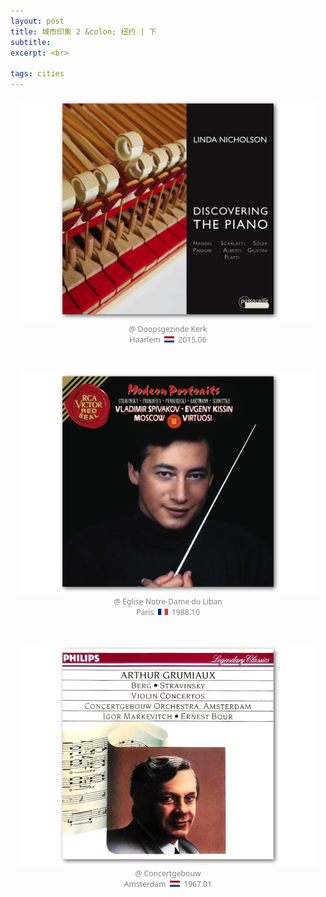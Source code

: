 ```yaml
---
layout: post
title: 城市印象 2 &colon; 纽约 | 下
subtitle: 
excerpt: <br>

tags: cities
---
```


<p style="text-align:center; font-family: Noto Sans; color:grey; font-size:0.87em">
<a href="https://www.youtube.com/watch?v=CMWRVCn5m2Q&list=OLAK5uy_k7gwDHL_CUsw8slG--tHadBT0GuSOGrmU&index=17">
<img src="/assets/img/albums/nicholson-scarlatti.png" width="480"> </a> <br>
@ Doopsgezinde Kerk <br>
Haarlem &nbsp;<img src="/assets/img/flags/nl.png" height="10.5" width="16"/>&nbsp; 2015.06
</p>

<br>


<p style="text-align:center; font-family: Noto Sans; color:grey; font-size:0.87em">
<a href="https://www.youtube.com/watch?v=owJ7NUCUIPQ&list=OLAK5uy_lMGRy6trAzHI0hRorgucMbBbi_-38slSo&index=9">
<img src="/assets/img/albums/spivakov-schnittke.png" width="480"> </a> <br>
@ Église Notre-Dame du Liban <br>
Paris &nbsp;<img src="/assets/img/flags/fr.png" height="10.5" width="16"/>&nbsp; 1988.10
</p>

<br>


<p style="text-align:center; font-family: Noto Sans; color:grey; font-size:0.87em">
<a href="https://www.youtube.com/watch?v=owJ7NUCUIPQ&list=OLAK5uy_lMGRy6trAzHI0hRorgucMbBbi_-38slSo&index=9">
<img src="/assets/img/albums/grumiaux-berg.png" width="480"> </a> <br>
@ Concertgebouw <br>
Amsterdam &nbsp;<img src="/assets/img/flags/nl.png" height="10.5" width="16"/>&nbsp; 1967.01
</p>

<br>













